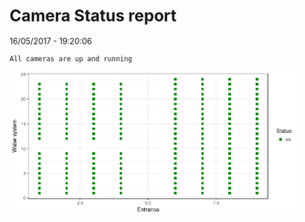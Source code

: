 Camera Status report
================
16/05/2017 - 19:20:06

    All cameras are up and running

![](camreport_files/figure-markdown_github/unnamed-chunk-2-1.png)
